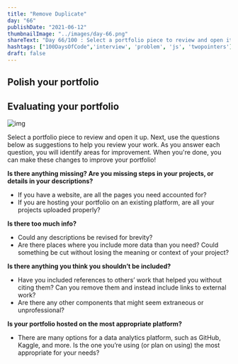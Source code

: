 ```yaml
---
title: "Remove Duplicate"
day: "66"
publishDate: "2021-06-12"
thumbnailImage: "../images/day-66.png"
shareText: "Day 66/100 : Select a portfolio piece to review and open it up. Next, use the questions below as suggestions to help you review your work. As you answer each question, you will identify areas for improvement.  "
hashtags: ["100DaysOfCode",'interview', 'problem', 'js', 'twopointers']
draft: false
---
```


## Polish your portfolio

## Evaluating your portfolio

![img](https://d3c33hcgiwev3.cloudfront.net/imageAssetProxy.v1/oXqvKdjuRRG6rynY7pURbQ_fbf27bd251534df3827331b928074cfe_shortline-y.png?expiry=1623110400000&hmac=-Dbd-n3VuYKrtyMCGwlCfH9Ggh0CwOks5s6VdaKb3es)

Select a portfolio piece to review and open it up. Next, use the questions below as suggestions to help you review your work. As you answer each question, you will identify areas for improvement. When you're done, you can make these changes to improve your portfolio!

**Is there anything missing? Are you missing steps in your projects, or details in your descriptions?**

- If you have a website, are all the pages you need accounted for?
- If you are hosting your portfolio on an existing platform, are all your projects uploaded properly?

**Is there too much info?** 

- Could any descriptions be revised for brevity?
- Are there places where you include more data than you need? Could something be cut without losing the meaning or context of your project?

**Is there anything you think you shouldn’t be included?**

- Have you included references to others’ work that helped you without citing them? Can you remove them and instead include links to external work?
- Are there any other components that might seem extraneous or unprofessional?

**Is your portfolio hosted on the most appropriate platform?**

- There are many options for a data analytics platform, such as GitHub, Kaggle, and more. Is the one you’re using (or plan on using) the most appropriate for your needs?